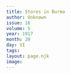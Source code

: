 ```yaml
---
title: Stores in Burma
author: Unknown
issue: 16
volume: 5
year: 1917
month: 20
day: VI
tags:
layout: page.njk
image:
---
```

